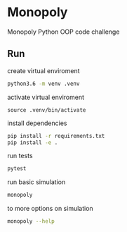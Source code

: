 # Monopoly

Monopoly Python OOP code challenge 

## Run

create virtual enviroment
``` bash
python3.6 -m venv .venv
```

activate virtual enviroment
```
source .venv/bin/activate
```

install dependencies
``` bash
pip install -r requirements.txt
pip install -e .
```

run tests
``` bash
pytest
```

run basic simulation
``` bash
monopoly
```

to more options on simulation
``` bash
monopoly --help
```